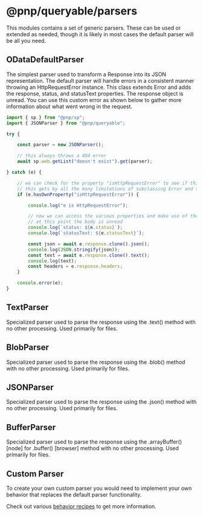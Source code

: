 # @pnp/queryable/parsers

This modules contains a set of generic parsers. These can be used or extended as needed, though it is likely in most cases the default parser will be all you need.

## ODataDefaultParser

The simplest parser used to transform a Response into its JSON representation. The default parser will handle errors in a consistent manner throwing an HttpRequestError instance. This class extends Error and adds the response, status, and statusText properties. The response object is unread. You can use this custom error as shown below to gather more information about what went wrong in the request.

```TypeScript
import { sp } from "@pnp/sp";
import { JSONParser } from "@pnp/queryable";

try {

    const parser = new JSONParser();

    // this always throws a 404 error
    await sp.web.getList("doesn't exist").get(parser);

} catch (e) {

    // we can check for the property "isHttpRequestError" to see if this is an instance of our class
    // this gets by all the many limitations of subclassing Error and type detection in JavaScript
    if (e.hasOwnProperty("isHttpRequestError")) {

        console.log("e is HttpRequestError");

        // now we can access the various properties and make use of the response object.
        // at this point the body is unread
        console.log(`status: ${e.status}`);
        console.log(`statusText: ${e.statusText}`);

        const json = await e.response.clone().json();
        console.log(JSON.stringify(json));
        const text = await e.response.clone().text();
        console.log(text);
        const headers = e.response.headers;
    }

    console.error(e);
}
```

## TextParser

Specialized parser used to parse the response using the .text() method with no other processing. Used primarily for files.

## BlobParser

Specialized parser used to parse the response using the .blob() method with no other processing. Used primarily for files.

## JSONParser

Specialized parser used to parse the response using the .json() method with no other processing. Used primarily for files.

## BufferParser

Specialized parser used to parse the response using the .arrayBuffer() [node] for .buffer() [browser] method with no other processing. Used primarily for files.

## Custom Parser

To create your own custom parser you would need to implement your own behavior that replaces the default parser functionality.

Check out various [behavior recipes](../core/behavior-recipes.md) to get more information.
